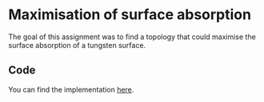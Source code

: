 # Maximisation of surface absorption
The goal of this assignment was to find a topology that could maximise the surface absorption of a tungsten surface.

## Code
You can find the implementation [here](https://github.com/TheSirC/Maximisation-of-surface-absorption/blob/matlab/FDTD_2D.m).
